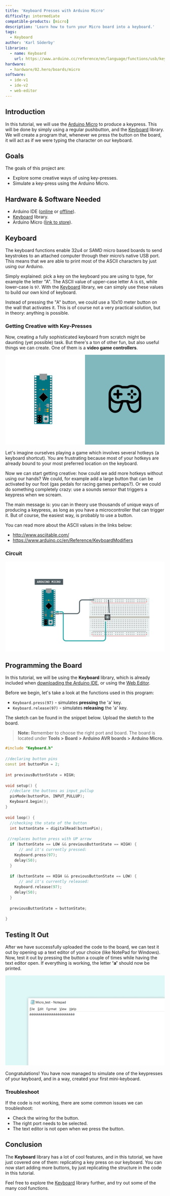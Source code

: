 ```yaml
---
title: 'Keyboard Presses with Arduino Micro'
difficulty: intermediate
compatible-products: [micro]
description: 'Learn how to turn your Micro board into a keyboard.'
tags:
  - Keyboard
author: 'Karl Söderby'
libraries: 
  - name: Keyboard
    url: https://www.arduino.cc/reference/en/language/functions/usb/keyboard/
hardware:
  - hardware/02.hero/boards/micro
software:
  - ide-v1
  - ide-v2
  - web-editor
---
```


## Introduction 

In this tutorial, we will use the [Arduino Micro](https://store.arduino.cc/arduino-micro) to produce a keypress. This will be done by simply using a regular pushbutton, and the [Keyboard](https://www.arduino.cc/reference/en/language/functions/usb/keyboard/) library. We will create a program that, whenever we press the button on the board, it will act as if we were typing the character on our keyboard.

## Goals

The goals of this project are:

- Explore some creative ways of using key-presses.
- Simulate a key-press using the Arduino Micro.

## Hardware & Software Needed

- Arduino IDE ([online](https://create.arduino.cc/) or [offline](https://www.arduino.cc/en/main/software)).
- [Keyboard](https://www.arduino.cc/reference/en/language/functions/usb/keyboard/) library.
- Arduino Micro ([link to store](https://store.arduino.cc/arduino-micro)).

## Keyboard

The keyboard functions enable 32u4 or SAMD micro based boards to send keystrokes to an attached computer through their micro’s native USB port. This means that we are able to print most of the ASCII characters by just using our Arduino.

Simply explained: pick a key on the keyboard you are using to type, for example the letter "A". The ASCII value of upper-case letter A is `65`, while lower-case is `97`. With the [Keyboard](https://www.arduino.cc/reference/en/language/functions/usb/keyboard/) library, we can simply use these values to build our own kind of keyboard.

Instead of pressing the "A" button, we could use a 10x10 meter button on the wall that activates it. This is of course not a very practical solution, but in theory: anything is possible.

### Getting Creative with Key-Presses

Now, creating a fully sophisticated keyboard from scratch might be daunting (yet possible) task. But there's a ton of other fun, but also useful things we can create. One of them is a **video game controllers**. 

![The Micro as a game controller.](assets/micro_1.png)

Let's imagine ourselves playing a game which involves several hotkeys (a keyboard shortcut). You are frustrating because most of your hotkeys are already bound to your most preferred location on the keyboard. 

Now we can start getting creative: how could we add more hotkeys without using our hands? We could, for example add a large button that can be activated by our foot (gas pedals for racing games perhaps?). Or we could do something completely crazy: use a sounds sensor that triggers a keypress when we scream. 

The main message is: you can in theory use thousands of unique ways of producing a keypress, as long as you have a microcontroller that can trigger it. But of course, the easiest way, is probably to use a button. 

You can read more about the ASCII values in the links below:

- http://www.asciitable.com/
- https://www.arduino.cc/en/Reference/KeyboardModifiers

### Circuit

![The circuit.](assets/micro_2.png)

## Programming the Board

In this tutorial, we will be using the **Keyboard** library, which is already included when [downloading the Arduino IDE](https://www.arduino.cc/en/software), or using the [Web Editor](https://create.arduino.cc/editor).

Before we begin, let's take a look at the functions used in this program:

- `Keyboard.press(97)` - simulates **pressing** the 'a' key.  
- `Keyboard.release(97)` - simulates **releasing** the 'a' key.

The sketch can be found in the snippet below. Upload the sketch to the board.

>**Note:** Remember to choose the right port and board. The board is located under **Tools > Board > Arduino AVR boards > Arduino Micro**. 

```cpp
#include "Keyboard.h"

//declaring button pins
const int buttonPin = 2;          

int previousButtonState = HIGH; 

void setup() {
  //declare the buttons as input_pullup
  pinMode(buttonPin, INPUT_PULLUP);  
  Keyboard.begin();
}

void loop() {
  //checking the state of the button
  int buttonState = digitalRead(buttonPin);
  
 //replaces button press with UP arrow
  if (buttonState == LOW && previousButtonState == HIGH) {
      // and it's currently pressed:
    Keyboard.press(97);
    delay(50);
  }

  if (buttonState == HIGH && previousButtonState == LOW) {
      // and it's currently released:
    Keyboard.release(97);
    delay(50);
  }
 
  previousButtonState = buttonState;

}
```

## Testing It Out

After we have successfully uploaded the code to the board, we can test it out by opening up a text editor of your choice (like NotePad for Windows). Now, test it out by pressing the button a couple of times while having the text editor open. If everything is working, the letter **'a'** should now be printed.

![The letter a printed in the monitor.](assets/micro_3.png)

Congratulations! You have now managed to simulate one of the keypresses of your keyboard, and in a way, created your first mini-keyboard.

### Troubleshoot

If the code is not working, there are some common issues we can troubleshoot:

- Check the wiring for the button.
- The right port needs to be selected.
- The text editor is not open when we press the button.

## Conclusion

The **Keyboard** library has a lot of cool features, and in this tutorial, we have just covered one of them: replicating a key press on our keyboard. You can now start adding more buttons, by just replicating the structure in the code in this tutorial.

Feel free to explore the [Keyboard](https://www.arduino.cc/reference/en/language/functions/usb/keyboard/) library further, and try out some of the many cool functions.
